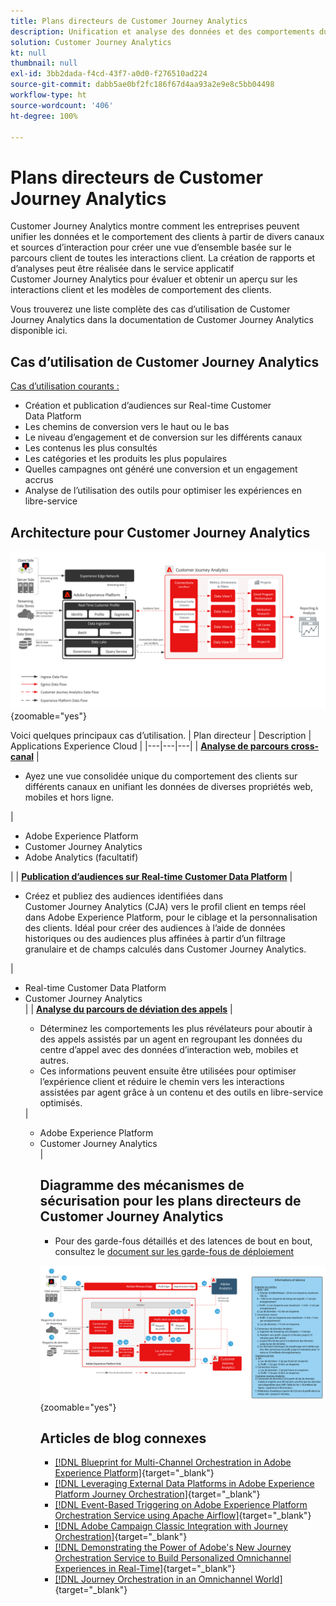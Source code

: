 ```yaml
---
title: Plans directeurs de Customer Journey Analytics
description: Unification et analyse des données et des comportements du client tout au long du parcours client.
solution: Customer Journey Analytics
kt: null
thumbnail: null
exl-id: 3bb2dada-f4cd-43f7-a0d0-f276510ad224
source-git-commit: dabb5ae0bf2fc186f67d4aa93a2e9e8c5bb04498
workflow-type: ht
source-wordcount: '406'
ht-degree: 100%

---
```


# Plans directeurs de Customer Journey Analytics

Customer Journey Analytics montre comment les entreprises peuvent unifier les données et le comportement des clients à partir de divers canaux et sources d’interaction pour créer une vue d’ensemble basée sur le parcours client de toutes les interactions client. La création de rapports et d’analyses peut être réalisée dans le service applicatif Customer Journey Analytics pour évaluer et obtenir un aperçu sur les interactions client et les modèles de comportement des clients.

Vous trouverez une liste complète des cas d’utilisation de Customer Journey Analytics dans la documentation de Customer Journey Analytics disponible ici.

## Cas d’utilisation de Customer Journey Analytics

[Cas d’utilisation courants :](https://experienceleague.adobe.com/docs/analytics-platform/using/cja-usecases/cja-usecases.html?lang=fr)

* Création et publication d’audiences sur Real-time Customer Data Platform
* Les chemins de conversion vers le haut ou le bas
* Le niveau d’engagement et de conversion sur les différents canaux
* Les contenus les plus consultés
* Les catégories et les produits les plus populaires
* Quelles campagnes ont généré une conversion et un engagement accrus
* Analyse de l’utilisation des outils pour optimiser les expériences en libre-service

## Architecture pour Customer Journey Analytics

![Diagramme d’architecture](assets/CJA.svg){zoomable=&quot;yes&quot;}

Voici quelques principaux cas d’utilisation.
| Plan directeur | Description |  Applications Experience Cloud |
|---|---|---|
| **[Analyse de parcours cross-canal](https://experienceleague.adobe.com/docs/analytics-platform/using/cja-usecases/cross-channel.html?lang=fr)**  | <ul><li>Ayez une vue consolidée unique du comportement des clients sur différents canaux en unifiant les données de diverses propriétés web, mobiles et hors ligne.</li></ul> | <ul><li>Adobe Experience Platform</li><li>Customer Journey Analytics</li><li>Adobe Analytics (facultatif)</li></ul>|
| **[Publication d’audiences sur Real-time Customer Data Platform](https://experienceleague.adobe.com/docs/analytics-platform/using/cja-components/audiences/publish.html?lang=fr)** | <ul><li>Créez et publiez des audiences identifiées dans Customer Journey Analytics (CJA) vers le profil client en temps réel dans Adobe Experience Platform, pour le ciblage et la personnalisation des clients. Idéal pour créer des audiences à l’aide de données historiques ou des audiences plus affinées à partir d’un filtrage granulaire et de champs calculés dans Customer Journey Analytics.</li></ul> | <ul><li>Real-time Customer Data Platform</li><li>Customer Journey Analytics</li> |
| **[Analyse du parcours de déviation des appels](https://experienceleague.adobe.com/docs/analytics-platform/using/cja-usecases/call-center.html?lang=fr)** | <ul><li>Déterminez les comportements les plus révélateurs pour aboutir à des appels assistés par un agent en regroupant les données du centre d’appel avec des données d’interaction web, mobiles et autres.</li><li>Ces informations peuvent ensuite être utilisées pour optimiser l’expérience client et réduire le chemin vers les interactions assistées par agent grâce à un contenu et des outils en libre-service optimisés.  </li></ul> | <ul><li>Adobe Experience Platform</li><li>Customer Journey Analytics</li> |

## Diagramme des mécanismes de sécurisation pour les plans directeurs de Customer Journey Analytics

* Pour des garde-fous détaillés et des latences de bout en bout, consultez le [document sur les garde-fous de déploiement](../experience-platform/deployment/guardrails.md)

![Diagramme du mécanisme de sécurisation](../experience-platform/assets/CJA_guardrails.svg){zoomable=&quot;yes&quot;}

## Articles de blog connexes

* [[!DNL Blueprint for Multi-Channel Orchestration in Adobe Experience Platform]](https://medium.com/adobetech/blueprint-for-multi-channel-orchestration-in-adobe-experience-platform-c68317e94184){target="_blank"}
* [[!DNL Leveraging External Data Platforms in Adobe Experience Platform Journey Orchestration]](https://medium.com/adobetech/leveraging-external-data-platforms-in-adobe-experience-platform-journey-orchestration-54fc6134fe17){target="_blank"}
* [[!DNL Event-Based Triggering on Adobe Experience Platform Orchestration Service using Apache Airflow]](https://medium.com/adobetech/event-based-triggering-on-adobe-experience-platform-orchestration-service-using-apache-airflow-8607b28251f1){target="_blank"}
* [[!DNL Adobe Campaign Classic Integration with Journey Orchestration]](https://medium.com/adobetech/adobe-campaign-classic-integration-with-journey-orchestration-ae577653281){target="_blank"}
* [[!DNL Demonstrating the Power of Adobe's New Journey Orchestration Service to Build Personalized Omnichannel Experiences in Real-Time]](https://medium.com/adobetech/demonstrating-the-power-of-adobes-new-journey-orchestration-service-to-build-personalized-aa60d88cd34){target="_blank"}
* [[!DNL Journey Orchestration in an Omnichannel World]](https://medium.com/adobetech/journey-orchestration-in-an-omnichannel-world-3a2d32d556d9){target="_blank"}
